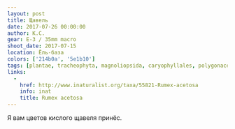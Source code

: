 ```yaml
---
layout: post
title: Щавель
date: 2017-07-26 00:00:00
author: К.С.
gear: E-3 / 35mm macro
shoot_date: 2017-07-15
location: Ёль-база
colors: ['214b0a', '5e1b10']
tags: [plantae, tracheophyta, magnoliopsida, caryophyllales, polygonaceae, rumex, rumex acetosa]
links:
  -
    href: http://www.inaturalist.org/taxa/55821-Rumex-acetosa
    info: inat
    title: Rumex acetosa
---
```

Я вам цветов кислого щавеля принёс.
